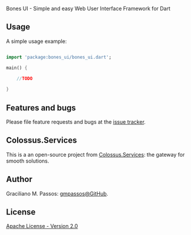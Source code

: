 Bones UI - Simple and easy Web User Interface Framework for Dart

## Usage

A simple usage example:

```dart

import 'package:bones_ui/bones_ui.dart';

main() {
  
    //TODO

}

```


## Features and bugs

Please file feature requests and bugs at the [issue tracker][tracker].

[tracker]: https://github.com/Colossus-Services/bones_ui

## Colossus.Services

This is a an open-source project from [Colossus.Services][colossus]:
the gateway for smooth solutions.

## Author

Graciliano M. Passos: [gmpassos@GitHub][gmpassos_github].

## License

[Apache License - Version 2.0][apache_license]


[gmpassos_github]: https://github.com/gmpassos
[colossus]: https://colossus.services/
[apache_license]: https://www.apache.org/licenses/LICENSE-2.0.txt

